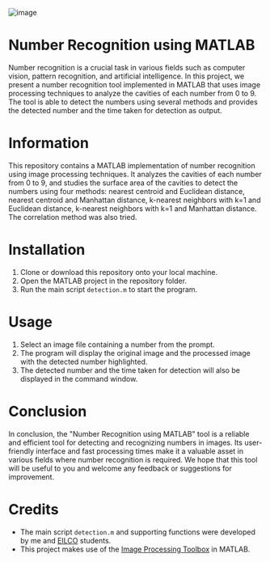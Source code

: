 
![image](https://user-images.githubusercontent.com/76450681/211210079-3e80a9e9-562e-4a2e-8cb1-04826a259057.png)
# Number Recognition using MATLAB

Number recognition is a crucial task in various fields such as computer vision, pattern recognition, and artificial intelligence. In this project, we present a number recognition tool implemented in MATLAB that uses image processing techniques to analyze the cavities of each number from 0 to 9. The tool is able to detect the numbers using several methods and provides the detected number and the time taken for detection as output.

# Information


This repository contains a MATLAB implementation of number recognition using image processing techniques. It analyzes the cavities of each number from 0 to 9, and studies the surface area of the cavities to detect the numbers using four methods: nearest centroid and Euclidean distance, nearest centroid and Manhattan distance, k-nearest neighbors with k=1 and Euclidean distance, k-nearest neighbors with k=1 and Manhattan distance. The correlation method was also tried.

# Installation

1.  Clone or download this repository onto your local machine.
2.  Open the MATLAB project in the repository folder.
3.  Run the main script `detection.m` to start the program.


# Usage


1.  Select an image file containing a number from the prompt.
2.  The program will display the original image and the processed image with the detected number highlighted.
3.  The detected number and the time taken for detection will also be displayed in the command window.

# Conclusion

In conclusion, the "Number Recognition using MATLAB" tool is a reliable and efficient tool for detecting and recognizing numbers in images. Its user-friendly interface and fast processing times make it a valuable asset in various fields where number recognition is required. We hope that this tool will be useful to you and welcome any feedback or suggestions for improvement.

# Credits

-   The main script `detection.m` and supporting functions were developed by me and [EILCO](https://eilco.univ-littoral.fr/) students.
- This project makes use of the [Image Processing Toolbox](https://www.mathworks.com/products/image.html) in MATLAB.
